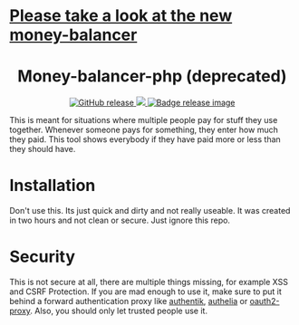 # [Please take a look at the new money-balancer](https://github.com/dorianim/money-balancer.git)

<h1 align="center">
    Money-balancer-php (deprecated)
</h1>

<p align="center">
    <a href="https://github.com/dorianim/money-balancer/releases/latest">
        <img src="https://img.shields.io/github/v/release/dorianim/money-balancer?logo=github&logoColor=white" alt="GitHub release"/>
    </a>
    <a href="https://www.gnu.org/licenses/agpl-3.0">
        <img src="https://img.shields.io/badge/License-AGPL%20v3-blue.svg" />
    </a>
    <a href="https://github.com/dorianim/money-balancer/actions/workflows/release.yml">
        <img src="https://github.com/dorianim/money-balancer/actions/workflows/release.yml/badge.svg" alt="Badge release image" />
    </a>
</p>

This is meant for situations where multiple people pay for stuff they use together. Whenever someone pays for something, they enter how much they paid. This tool shows everybody if they have paid more or less than they should have.

# Installation
Don't use this. Its just quick and dirty and not really useable. It was created in two hours and not clean or secure. Just ignore this repo.

# Security
This is not secure at all, there are multiple things missing, for example XSS and CSRF Protection. If you are mad enough to use it, make sure to put it behind a forward authentication proxy like [authentik](https://github.com/goauthentik/authentik), [authelia](https://github.com/authelia/authelia) or [oauth2-proxy](https://github.com/oauth2-proxy/oauth2-proxy). Also, you should only let trusted people use it.
